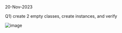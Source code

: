 20-Nov-2023

Q1) create 2 empty classes, create instances, and verify 

![image](https://github.com/Prahladhnc/1BM21AI086-OOP-lab/assets/116821694/41898871-8677-4394-be8e-0370ce05f955)
